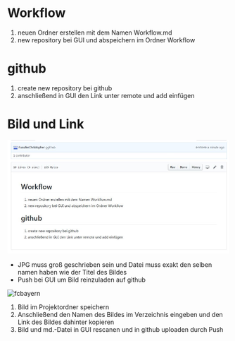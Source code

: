 # Workflow

1. neuen Ordner erstellen mit dem Namen Workflow.md
1. new repository bei GUI und abspeichern im Ordner Workflow

# github
1. create new repository bei github
1. anschließend in GUI den Link unter remote und add einfügen

# Bild und Link

![Github](Github.JPG)

* JPG muss groß geschrieben sein und Datei muss exakt den selben namen haben wie der Titel des Bildes
* Push bei GUI um Bild reinzuladen auf github

![fcbayern](https://fcbayern.com/binaries/content/gallery/fc-bayern/homepage/saison-16-17/galerien/spiele/arsenal-fcb/arsfcb14_get_070317.jpg/arsfcb14_get_070317.jpg/fcbhippo%3Alargesixteentonine)
1. Bild im Projektordner speichern
1. Anschließend den Namen des Bildes im Verzeichnis eingeben und den Link des Bildes dahinter kopieren
1. Bild und md.-Datei in GUI rescanen und in github uploaden durch Push

